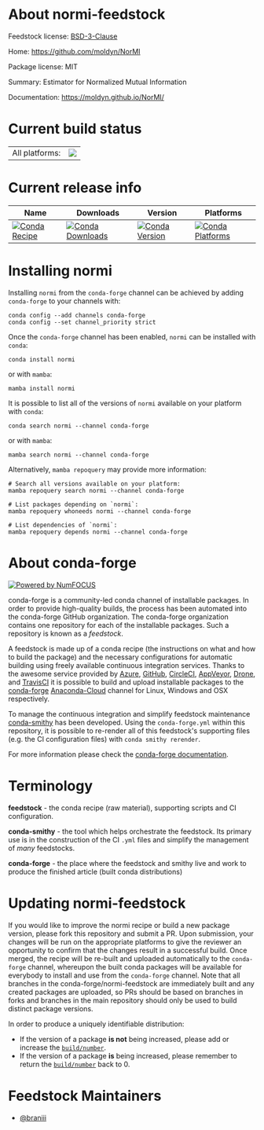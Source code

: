 About normi-feedstock
=====================

Feedstock license: [BSD-3-Clause](https://github.com/conda-forge/normi-feedstock/blob/main/LICENSE.txt)

Home: https://github.com/moldyn/NorMI

Package license: MIT

Summary: Estimator for Normalized Mutual Information

Documentation: https://moldyn.github.io/NorMI/

Current build status
====================


<table><tr><td>All platforms:</td>
    <td>
      <a href="https://dev.azure.com/conda-forge/feedstock-builds/_build/latest?definitionId=20337&branchName=main">
        <img src="https://dev.azure.com/conda-forge/feedstock-builds/_apis/build/status/normi-feedstock?branchName=main">
      </a>
    </td>
  </tr>
</table>

Current release info
====================

| Name | Downloads | Version | Platforms |
| --- | --- | --- | --- |
| [![Conda Recipe](https://img.shields.io/badge/recipe-normi-green.svg)](https://anaconda.org/conda-forge/normi) | [![Conda Downloads](https://img.shields.io/conda/dn/conda-forge/normi.svg)](https://anaconda.org/conda-forge/normi) | [![Conda Version](https://img.shields.io/conda/vn/conda-forge/normi.svg)](https://anaconda.org/conda-forge/normi) | [![Conda Platforms](https://img.shields.io/conda/pn/conda-forge/normi.svg)](https://anaconda.org/conda-forge/normi) |

Installing normi
================

Installing `normi` from the `conda-forge` channel can be achieved by adding `conda-forge` to your channels with:

```
conda config --add channels conda-forge
conda config --set channel_priority strict
```

Once the `conda-forge` channel has been enabled, `normi` can be installed with `conda`:

```
conda install normi
```

or with `mamba`:

```
mamba install normi
```

It is possible to list all of the versions of `normi` available on your platform with `conda`:

```
conda search normi --channel conda-forge
```

or with `mamba`:

```
mamba search normi --channel conda-forge
```

Alternatively, `mamba repoquery` may provide more information:

```
# Search all versions available on your platform:
mamba repoquery search normi --channel conda-forge

# List packages depending on `normi`:
mamba repoquery whoneeds normi --channel conda-forge

# List dependencies of `normi`:
mamba repoquery depends normi --channel conda-forge
```


About conda-forge
=================

[![Powered by
NumFOCUS](https://img.shields.io/badge/powered%20by-NumFOCUS-orange.svg?style=flat&colorA=E1523D&colorB=007D8A)](https://numfocus.org)

conda-forge is a community-led conda channel of installable packages.
In order to provide high-quality builds, the process has been automated into the
conda-forge GitHub organization. The conda-forge organization contains one repository
for each of the installable packages. Such a repository is known as a *feedstock*.

A feedstock is made up of a conda recipe (the instructions on what and how to build
the package) and the necessary configurations for automatic building using freely
available continuous integration services. Thanks to the awesome service provided by
[Azure](https://azure.microsoft.com/en-us/services/devops/), [GitHub](https://github.com/),
[CircleCI](https://circleci.com/), [AppVeyor](https://www.appveyor.com/),
[Drone](https://cloud.drone.io/welcome), and [TravisCI](https://travis-ci.com/)
it is possible to build and upload installable packages to the
[conda-forge](https://anaconda.org/conda-forge) [Anaconda-Cloud](https://anaconda.org/)
channel for Linux, Windows and OSX respectively.

To manage the continuous integration and simplify feedstock maintenance
[conda-smithy](https://github.com/conda-forge/conda-smithy) has been developed.
Using the ``conda-forge.yml`` within this repository, it is possible to re-render all of
this feedstock's supporting files (e.g. the CI configuration files) with ``conda smithy rerender``.

For more information please check the [conda-forge documentation](https://conda-forge.org/docs/).

Terminology
===========

**feedstock** - the conda recipe (raw material), supporting scripts and CI configuration.

**conda-smithy** - the tool which helps orchestrate the feedstock.
                   Its primary use is in the construction of the CI ``.yml`` files
                   and simplify the management of *many* feedstocks.

**conda-forge** - the place where the feedstock and smithy live and work to
                  produce the finished article (built conda distributions)


Updating normi-feedstock
========================

If you would like to improve the normi recipe or build a new
package version, please fork this repository and submit a PR. Upon submission,
your changes will be run on the appropriate platforms to give the reviewer an
opportunity to confirm that the changes result in a successful build. Once
merged, the recipe will be re-built and uploaded automatically to the
`conda-forge` channel, whereupon the built conda packages will be available for
everybody to install and use from the `conda-forge` channel.
Note that all branches in the conda-forge/normi-feedstock are
immediately built and any created packages are uploaded, so PRs should be based
on branches in forks and branches in the main repository should only be used to
build distinct package versions.

In order to produce a uniquely identifiable distribution:
 * If the version of a package **is not** being increased, please add or increase
   the [``build/number``](https://docs.conda.io/projects/conda-build/en/latest/resources/define-metadata.html#build-number-and-string).
 * If the version of a package **is** being increased, please remember to return
   the [``build/number``](https://docs.conda.io/projects/conda-build/en/latest/resources/define-metadata.html#build-number-and-string)
   back to 0.

Feedstock Maintainers
=====================

* [@braniii](https://github.com/braniii/)

